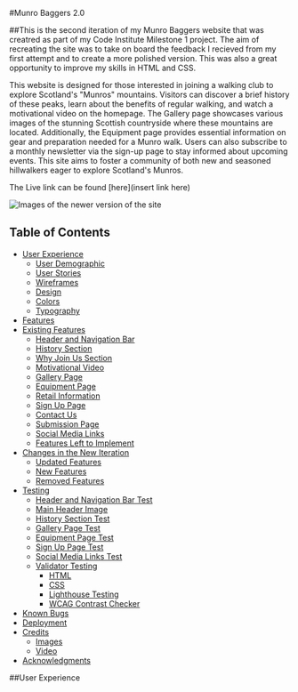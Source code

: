 #Munro Baggers 2.0

##This is the second iteration of my Munro Baggers website that was creatred as part of my Code Institute Milestone 1 project. The aim of recreating the site was to take on board the feedback I recieved from my first attempt and to create a more polished version. This was also a great opportunity to improve my skills in HTML and CSS.

This website is designed for those interested in joining a walking club to explore Scotland's "Munros" mountains. Visitors can discover a brief history of these peaks, learn about the benefits of regular walking, and watch a motivational video on the homepage. The Gallery page showcases various images of the stunning Scottish countryside where these mountains are located. Additionally, the Equipment page provides essential information on gear and preparation needed for a Munro walk. Users can also subscribe to a monthly newsletter via the sign-up page to stay informed about upcoming events. This site aims to foster a community of both new and seasoned hillwalkers eager to explore Scotland's Munros.

The Live link can be found [here](insert link here)

![Images of the newer version of the site]()

## Table of Contents

- [User Experience](#user-experience)
  - [User Demographic](#user-demographic)
  - [User Stories](#user-stories)
  - [Wireframes](#wireframes)
  - [Design](#design)
  - [Colors](#colors)
  - [Typography](#typography)
- [Features](#features)
- [Existing Features](#existing-features)
  - [Header and Navigation Bar](#header-and-navigation-bar)
  - [History Section](#history-section)
  - [Why Join Us Section](#why-join-us-section)
  - [Motivational Video](#motivational-video)
  - [Gallery Page](#gallery-page)
  - [Equipment Page](#equipment-page)
  - [Retail Information](#retail-information)
  - [Sign Up Page](#sign-up-page)
  - [Contact Us](#contact-us)
  - [Submission Page](#submission-page)
  - [Social Media Links](#social-media-links)
  - [Features Left to Implement](#features-left-to-implement)
- [Changes in the New Iteration](#changes-in-the-new-iteration)
  - [Updated Features](#updated-features)
  - [New Features](#new-features)
  - [Removed Features](#removed-features)
- [Testing](#testing)
  - [Header and Navigation Bar Test](#header-and-navigation-bar-test)
  - [Main Header Image](#main-header-image)
  - [History Section Test](#history-section-test)
  - [Gallery Page Test](#gallery-page-test)
  - [Equipment Page Test](#equipment-page-test)
  - [Sign Up Page Test](#sign-up-page-test)
  - [Social Media Links Test](#social-media-links-test)
  - [Validator Testing](#validator-testing)
    - [HTML](#html)
    - [CSS](#css)
    - [Lighthouse Testing](#lighthouse-testing)
    - [WCAG Contrast Checker](#wcag-contrast-checker)
- [Known Bugs](#known-bugs)
- [Deployment](#deployment)
- [Credits](#credits)
  - [Images](#images)
  - [Video](#video)
- [Acknowledgments](#acknowledgments)

##User Experience

